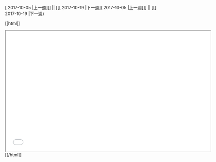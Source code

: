 [ 2017-10-05 |上一週]]] || [[[ 2017-10-19 |下一週]( 2017-10-05 |上一週]]] || [[[ 2017-10-19 |下一週)



[[html]]
<iframe src='<http://pad.hackingthursday.org>  ?showControls=true&showChat=true&showLineNumbers=true&useMonospaceFont=false' width=675 height=400></iframe>
[[/html]]